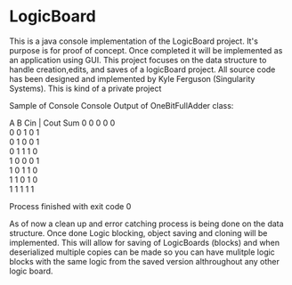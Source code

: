 # LogicBoard
This is a java console implementation of the LogicBoard project. 
It's purpose is for proof of concept. 
Once completed it will be implemented as an application using GUI. 
This project focuses on the data structure to handle creation,edits, and saves of a logicBoard project.
All source code has been designed and implemented by Kyle Ferguson (Singularity Systems). 
This is kind of a private project


Sample of Console
Console Output of OneBitFullAdder class:

A	B	Cin	|	Cout	Sum
0	0	0		0	0	
0	0	1		0	1	
0	1	0		0	1	
0	1	1		1	0	
1	0	0		0	1	
1	0	1		1	0	
1	1	0		1	0	
1	1	1		1	1	

Process finished with exit code 0

As of now a clean up and error catching process is being done on the data structure.
Once done Logic blocking, object saving and cloning will be implemented. This will allow 
for saving of LogicBoards (blocks) and when deserialized multiple copies can be made so you can
have mulitple logic blocks with the same logic from the saved version althroughout any other logic board.

